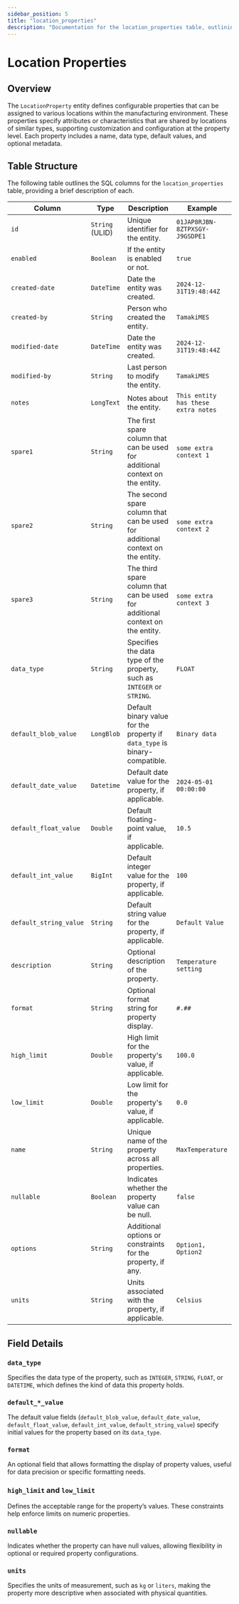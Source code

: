 ```yaml
---
sidebar_position: 5
title: "location_properties"
description: "Documentation for the location_properties table, outlining its columns and structure."
---
```


# Location Properties

## Overview

The `LocationProperty` entity defines configurable properties that can be assigned to various locations within the
manufacturing environment. These properties specify attributes or characteristics that are shared by locations of
similar types, supporting customization and configuration at the property level. Each property includes a name, data
type, default values, and optional metadata.

## Table Structure

The following table outlines the SQL columns for the `location_properties` table, providing a brief description of each.

| Column                 | Type            | Description                                                                    | Example                        |
|------------------------|-----------------|--------------------------------------------------------------------------------|--------------------------------|
| `id`                   | `String` (ULID) | Unique identifier for the entity.                                              | `01JAP8RJBN-8ZTPXSGY-J9GSDPE1` |
| `enabled`              | `Boolean`       | If the entity is enabled or not.                                               | `true`                         |
| `created-date`         | `DateTime`      | Date the entity was created.                                                   | `2024-12-31T19:48:44Z`         |
| `created-by`           | `String`        | Person who created the entity.                                                 | `TamakiMES`                    |
| `modified-date`        | `DateTime`      | Date the entity was created.                                                   | `2024-12-31T19:48:44Z`         |
| `modified-by`          | `String`        | Last person to modify the entity.                                              | `TamakiMES`                    |
| `notes`                | `LongText`      | Notes about the entity.                                                        | `This entity has these extra notes`  |
| `spare1`               | `String`        | The first spare column that can be used for additional context on the entity.  | `some extra context 1`         |
| `spare2`               | `String`        | The second spare column that can be used for additional context on the entity. | `some extra context 2`         |
| `spare3`               | `String`        | The third spare column that can be used for additional context on the entity.  | `some extra context 3`         |
| `data_type`            | `String`        | Specifies the data type of the property, such as `INTEGER` or `STRING`.        | `FLOAT`                        |
| `default_blob_value`   | `LongBlob`      | Default binary value for the property if `data_type` is binary-compatible.     | `Binary data`                  |
| `default_date_value`   | `Datetime`      | Default date value for the property, if applicable.                            | `2024-05-01 00:00:00`          |
| `default_float_value`  | `Double`        | Default floating-point value, if applicable.                                   | `10.5`                         |
| `default_int_value`    | `BigInt`        | Default integer value for the property, if applicable.                         | `100`                          |
| `default_string_value` | `String`        | Default string value for the property, if applicable.                          | `Default Value`                |
| `description`          | `String`        | Optional description of the property.                                          | `Temperature setting`          |
| `format`               | `String`        | Optional format string for property display.                                   | `#.##`                         |
| `high_limit`           | `Double`        | High limit for the property's value, if applicable.                            | `100.0`                        |
| `low_limit`            | `Double`        | Low limit for the property's value, if applicable.                             | `0.0`                          |
| `name`                 | `String`        | Unique name of the property across all properties.                             | `MaxTemperature`               |
| `nullable`             | `Boolean`       | Indicates whether the property value can be null.                              | `false`                        |
| `options`              | `String`        | Additional options or constraints for the property, if any.                    | `Option1, Option2`             |
| `units`                | `String`        | Units associated with the property, if applicable.                             | `Celsius`                      |

## Field Details

### `data_type`

Specifies the data type of the property, such as `INTEGER`, `STRING`, `FLOAT`, or `DATETIME`, which defines the kind of
data this property holds.

### `default_*_value`

The default value fields (`default_blob_value`, `default_date_value`, `default_float_value`, `default_int_value`,
`default_string_value`) specify initial values for the property based on its `data_type`.

### `format`

An optional field that allows formatting the display of property values, useful for data precision or specific
formatting needs.

### `high_limit` and `low_limit`

Defines the acceptable range for the property’s values. These constraints help enforce limits on numeric properties.

### `nullable`

Indicates whether the property can have null values, allowing flexibility in optional or required property
configurations.

### `units`

Specifies the units of measurement, such as `kg` or `liters`, making the property more descriptive when associated with
physical quantities.